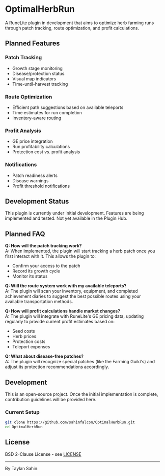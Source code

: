 # OptimalHerbRun

A RuneLite plugin in development that aims to optimize herb farming runs through patch tracking, route optimization, and profit calculations.

## Planned Features

### Patch Tracking
- Growth stage monitoring
- Disease/protection status
- Visual map indicators
- Time-until-harvest tracking

### Route Optimization
- Efficient path suggestions based on available teleports
- Time estimates for run completion
- Inventory-aware routing

### Profit Analysis
- GE price integration
- Run profitability calculations
- Protection cost vs. profit analysis

### Notifications
- Patch readiness alerts
- Disease warnings
- Profit threshold notifications

## Development Status

This plugin is currently under initial development. Features are being implemented and tested. Not yet available in the Plugin Hub.

## Planned FAQ

**Q: How will the patch tracking work?**  
A: When implemented, the plugin will start tracking a herb patch once you first interact with it. This allows the plugin to:
- Confirm your access to the patch
- Record its growth cycle
- Monitor its status

**Q: Will the route system work with my available teleports?**  
A: The plugin will scan your inventory, equipment, and completed achievement diaries to suggest the best possible routes using your available transportation methods.

**Q: How will profit calculations handle market changes?**  
A: The plugin will integrate with RuneLite's GE pricing data, updating regularly to provide current profit estimates based on:
- Seed costs
- Herb prices
- Protection costs
- Teleport expenses

**Q: What about disease-free patches?**  
A: The plugin will recognize special patches (like the Farming Guild's) and adjust its protection recommendations accordingly.

## Development

This is an open-source project. Once the initial implementation is complete, contribution guidelines will be provided here.

### Current Setup
```bash
git clone https://github.com/sahinfalcon/OptimalHerbRun.git
cd OptimalHerbRun
```

## License

BSD 2-Clause License - see [LICENSE](LICENSE)

---

By Taylan Sahin